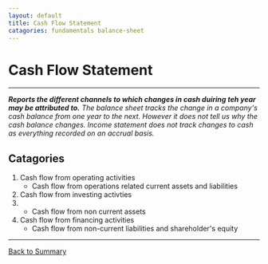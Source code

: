 ```yaml
---
layout: default
title: Cash Flow Statement
catagories: fundamentals balance-sheet
---
```


# Cash Flow Statement
---
<em>**Reports the different channels to which changes in cash duiring teh year may be attributed to.**</em>
<em>The balance sheet tracks the change in a company's cash balance from one year to the next. However it does not tell us why the cash balance changes. </em>
<em>Income statement does not track changes to cash as everything recorded on an accrual basis.</em>

## Catagories
1.  Cash flow from operating activities
    - Cash flow from operations related current assets and liabilities
2.  Cash flow from investing activties
3.  - Cash flow from non current assets
3.  Cash flow from financing activities
    - Cash flow from non-current liabilities and shareholder's equity

---

<a href="/" name="#user-content-ratios">Back to Summary</a>
